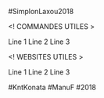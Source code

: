 #SimplonLaxou2018

<! COMMANDES UTILES >

Line 1
Line 2
Line 3

<! WEBSITES UTILES >

Line 1
Line 2
Line 3

#KntKonata #ManuF #2018

